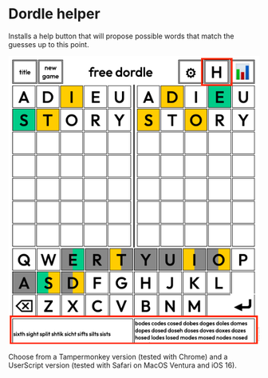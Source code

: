 # Dordle helper

Installs a help button that will propose possible words that match the guesses up to this point. 

![Augmented Dordle](img.png)

Choose from a Tampermonkey version (tested with Chrome) and a UserScript version (tested with Safari on MacOS Ventura and iOS 16).

